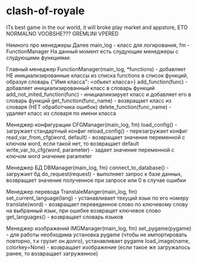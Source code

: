 # clash-of-royale
ITs best game in the our world, it will broke play market and appstore, ETO NORMALNO VOOBSHE??? GREMLINI VPERED


Немного про менеджеры
Далее main_log - класс для логирования, fm - FunctionManager
На данный момент есть слудующие менеджеры с слудующими функциями:

Главный менеджер
FunctionManager(main_log, *functions) - добавляет НЕ инициализированные классы из списка functions в список функций, образуя словарь {"Имя класса": <обьект класса>}
  add_function(func) - добавляет инициализированный класс в словарь функций
  add_not_inited_function(func) - инициалиизирует класс и добавляет его в словарь функций
  get_function(func_name) - возвращает класс из словаря (НЕТ обработчика ошибок)
  delete_function(func_name) - удаляет класс из словаря по имени класса

Менеджер конфигурации
CFGManager(main_log, fm) 
  load_config() - загружает стандартный конфиг
  reload_config() - перезагружает конфиг
  read_var_from_cfg(word, default) - возвращает значение переменной с ключом word, если такой нет, то возвращает default
  write_var_to_cfg(word, parameter) - задает значение переменной с ключом word значение parameter

Менеджер БД
DBManager(main_log, fm)
  connect_to_database() - загружает бд
  do_request(request) - выполняет запрос к базе данных, возвращает значение полученное при запросе или 0 в случае ошибки

Менеджер перевода
TranstaleManger(main_log, fm)
  set_current_language(lang) - устанавливает текуций язык по его номеру 
  translate(word) - возвращает переведенное слово по ключевому слову на выбранный язык, при ошибке возвращет ключевое слово
  get_languages() - возвращает словарь языков

Менеджер изображений
IMGManager(main_log, fm)
  set_pygame(pygame) - для работы необходима установка pygame (чтобы не импортировать повторно, т.к грузит он долго), устанавливает pygame
  load_image(name, colorkey=None) - возвращает изображение (если такое же загружалось ранее, то возвращает загруженное)

